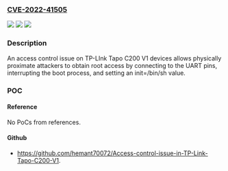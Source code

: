 ### [CVE-2022-41505](https://cve.mitre.org/cgi-bin/cvename.cgi?name=CVE-2022-41505)
![](https://img.shields.io/static/v1?label=Product&message=n%2Fa&color=blue)
![](https://img.shields.io/static/v1?label=Version&message=n%2Fa&color=blue)
![](https://img.shields.io/static/v1?label=Vulnerability&message=n%2Fa&color=brighgreen)

### Description

An access control issue on TP-LInk Tapo C200 V1 devices allows physically proximate attackers to obtain root access by connecting to the UART pins, interrupting the boot process, and setting an init=/bin/sh value.

### POC

#### Reference
No PoCs from references.

#### Github
- https://github.com/hemant70072/Access-control-issue-in-TP-Link-Tapo-C200-V1.

